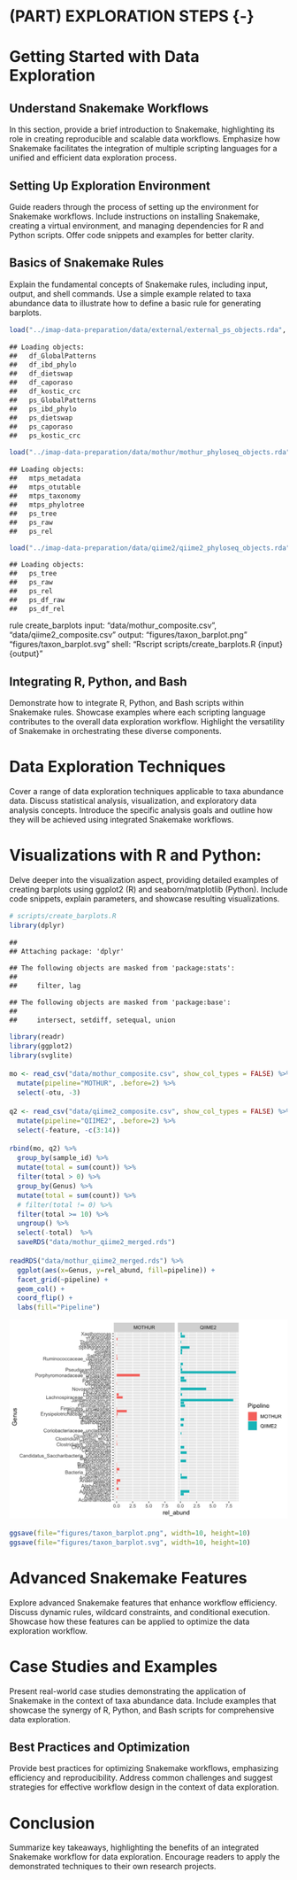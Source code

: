 # (PART) EXPLORATION STEPS {-}

# Getting Started with Data Exploration
## Understand Snakemake Workflows
In this section, provide a brief introduction to Snakemake, highlighting its role in creating reproducible and scalable data workflows. Emphasize how Snakemake facilitates the integration of multiple scripting languages for a unified and efficient data exploration process.

## Setting Up Exploration Environment
Guide readers through the process of setting up the environment for Snakemake workflows. Include instructions on installing Snakemake, creating a virtual environment, and managing dependencies for R and Python scripts. Offer code snippets and examples for better clarity.

## Basics of Snakemake Rules
Explain the fundamental concepts of Snakemake rules, including input, output, and shell commands. Use a simple example related to taxa abundance data to illustrate how to define a basic rule for generating barplots.


```r
load("../imap-data-preparation/data/external/external_ps_objects.rda", verbose = TRUE)
```

```
## Loading objects:
##   df_GlobalPatterns
##   df_ibd_phylo
##   df_dietswap
##   df_caporaso
##   df_kostic_crc
##   ps_GlobalPatterns
##   ps_ibd_phylo
##   ps_dietswap
##   ps_caporaso
##   ps_kostic_crc
```

```r
load("../imap-data-preparation/data/mothur/mothur_phyloseq_objects.rda", verbose = TRUE)
```

```
## Loading objects:
##   mtps_metadata
##   mtps_otutable
##   mtps_taxonomy
##   mtps_phylotree
##   ps_tree
##   ps_raw
##   ps_rel
```

```r
load("../imap-data-preparation/data/qiime2/qiime2_phyloseq_objects.rda", verbose = TRUE)
```

```
## Loading objects:
##   ps_tree
##   ps_raw
##   ps_rel
##   ps_df_raw
##   ps_df_rel
```


<div class="infoicon">
<p>rule create_barplots input: “data/mothur_composite.csv”,
“data/qiime2_composite.csv” output: “figures/taxon_barplot.png”
“figures/taxon_barplot.svg” shell: “Rscript scripts/create_barplots.R
{input} {output}”</p>
</div>

## Integrating R, Python, and Bash
Demonstrate how to integrate R, Python, and Bash scripts within Snakemake rules. Showcase examples where each scripting language contributes to the overall data exploration workflow. Highlight the versatility of Snakemake in orchestrating these diverse components.

# Data Exploration Techniques
Cover a range of data exploration techniques applicable to taxa abundance data. Discuss statistical analysis, visualization, and exploratory data analysis concepts. Introduce the specific analysis goals and outline how they will be achieved using integrated Snakemake workflows.

# Visualizations with R and Python:
Delve deeper into the visualization aspect, providing detailed examples of creating barplots using ggplot2 (R) and seaborn/matplotlib (Python). Include code snippets, explain parameters, and showcase resulting visualizations.

<!-- ```{block, type="infoicon", echo=TRUE} -->

```r
# scripts/create_barplots.R
library(dplyr)
```

```
## 
## Attaching package: 'dplyr'
```

```
## The following objects are masked from 'package:stats':
## 
##     filter, lag
```

```
## The following objects are masked from 'package:base':
## 
##     intersect, setdiff, setequal, union
```

```r
library(readr)
library(ggplot2)
library(svglite)

mo <- read_csv("data/mothur_composite.csv", show_col_types = FALSE) %>% 
  mutate(pipeline="MOTHUR", .before=2) %>% 
  select(-otu, -3)

q2 <- read_csv("data/qiime2_composite.csv", show_col_types = FALSE) %>% 
  mutate(pipeline="QIIME2", .before=2) %>% 
  select(-feature, -c(3:14))

rbind(mo, q2) %>% 
  group_by(sample_id) %>%
  mutate(total = sum(count)) %>%
  filter(total > 0) %>%
  group_by(Genus) %>%
  mutate(total = sum(count)) %>%
  # filter(total != 0) %>%
  filter(total >= 10) %>%
  ungroup() %>%
  select(-total)  %>% 
  saveRDS("data/mothur_qiime2_merged.rds")

readRDS("data/mothur_qiime2_merged.rds") %>% 
  ggplot(aes(x=Genus, y=rel_abund, fill=pipeline)) +
  facet_grid(~pipeline) +
  geom_col() +
  coord_flip() +
  labs(fill="Pipeline")
```

<img src="01_data_exploration_steps_files/figure-html/load_data-1.png" width="672" />

```r
ggsave(file="figures/taxon_barplot.png", width=10, height=10)
ggsave(file="figures/taxon_barplot.svg", width=10, height=10)
```

# Advanced Snakemake Features
Explore advanced Snakemake features that enhance workflow efficiency. Discuss dynamic rules, wildcard constraints, and conditional execution. Showcase how these features can be applied to optimize the data exploration workflow.

# Case Studies and Examples
Present real-world case studies demonstrating the application of Snakemake in the context of taxa abundance data. Include examples that showcase the synergy of R, Python, and Bash scripts for comprehensive data exploration.

## Best Practices and Optimization
Provide best practices for optimizing Snakemake workflows, emphasizing efficiency and reproducibility. Address common challenges and suggest strategies for effective workflow design in the context of data exploration.

# Conclusion
Summarize key takeaways, highlighting the benefits of an integrated Snakemake workflow for data exploration. Encourage readers to apply the demonstrated techniques to their own research projects.
